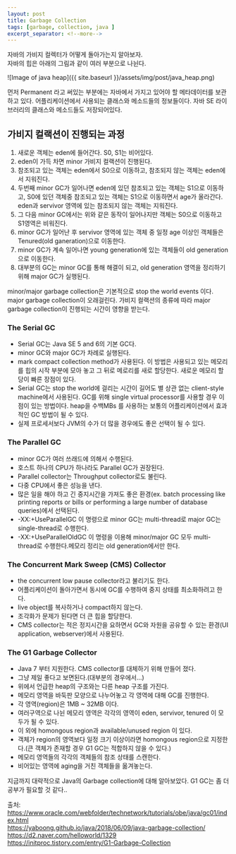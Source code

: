```yaml
---
layout: post
title: Garbage Collection
tags: [garbage, collection, java ]
excerpt_separator: <!--more-->
---
```


자바의 가비지 컬렉터가 어떻게 돌아가는지 알아보자.  
자바의 힙은 아래의 그림과 같이 여러 부분으로 나뉜다.

![Image of java heap]({{ site.baseurl }}/assets/img/post/java_heap.png)

먼저 Permanent 라고 써있는 부분에는 자바에서 가지고 있어야 할 메타데이터를 보관하고 있다.
어플리케이션에서 사용되는 클래스와 메소드들의 정보들이다.
자바 SE 라이브러리의 클래스와 메소드들도 저장되어있다.
  

  
## 가비지 컬랙션이 진행되는 과정
1. 새로운 객체는 eden에 들어간다. S0, S1는 비어있다.
2. eden이 가득 차면 minor 가비지 컬랙션이 진행된다.
3. 참조되고 있는 객체는 eden에서 S0으로 이동하고, 참조되지 않는 객체는 eden에서 지워진다.
4. 두번째 minor GC가 일어나면 eden에 있던 참조되고 있는 객체는 S1으로 이동하고, S0에 있던 객체중 참조되고 있는 객체는 S1으로 이동하면서 age가 올라간다. eden과 servivor 영역에 있는 참조되지 않는 객체는 지워진다.
5. 그 다음 minor GC에서는 위와 같은 동작이 일어나지만 객체는 S0으로 이동하고 S1영역은 비워진다.
6. minor GC가 일어난 후 servivor 영역에 있는 객체 중 일정 age 이상인 객체들은 Tenured(old ganeration)으로 이동한다.
7. minor GC가 계속 일어나면 young generation에 있는 객체들이 old generation으로 이동한다.
8. 대부분의 GC는 minor GC를 통해 해결이 되고, old generation 영역을 정리하기 위해 major GC가 실행된다. 


minor/major garbage collection은 기본적으로 stop the world events 이다. major garbage collection이 오래걸린다.
가비지 컬랙션의 종류에 따라 major garbage collection이 진행되는 시간이 영향을 받는다.

### The Serial GC
* Serial GC는 Java SE 5 and 6의 기본 GC다. 
* minor GC와 major GC가 차례로 실행된다.
* mark compact collection method가 사용된다. 이 방법은 사용되고 있는 메모리를 힙의 시작 부분에 모아 놓고 그 뒤로 메로리를 새로 할당한다. 새로운 메모리 할당이 빠른 장점이 있다.
* Serial GC는 stop the world에 걸리는 시간이 길어도 별 상관 없는 client-style machine에서 사용된다. GC를 위해 single virtual processor를 사용할 경우 이점이 있는 방법이다. heap을 수백MBs 를 사용하는 보통의 어플리케이션에서 효과적인 GC 방법이 될 수 있다.
* 실제 프로세서보다 JVM의 수가 더 많을 경우에도 좋은 선택이 될 수 있다.

### The Parallel GC
* minor GC가 여러 쓰래드에 의해서 수행된다.
* 호스트 하나의 CPU가 하나라도 Parallel GC가 권장된다.
* Parallel collector는 Throughput collector로도 불린다.
* 다중 CPU에서 좋은 성능을 낸다.
* 많은 일을 해야 하고 긴 중지시간을 가져도 좋은 환경(ex. batch processing like printing reports or bills or performing a large number of database queries)에서 선택된다.
* -XX:+UseParallelGC 이 명령으로 minor GC는 multi-thread로 major GC는 single-thread로 수행한다.
* -XX:+UseParallelOldGC 이 명령을 이용해 minor/major GC 모두 multi-thread로 수행한다.메모리 정리는 old generation에서만 한다.

### The Concurrent Mark Sweep (CMS) Collector
* the concurrent low pause collector라고 불리기도 한다.
* 어플리케이션이 돌아가면서 동시에 GC를 수행하여 중지 상태를 최소화하려고 한다.
* live object를 복사하거나 compact하지 않는다.
* 조각화가 문제가 된다면 더 큰 힙을 할당한다.
* CMS collector는 적은 정지시간을 요하면서 GC와 자원을 공유할 수 있는 환경(UI application, webserver)에서 사용된다.

### The G1 Garbage Collector
* Java 7 부터 지원한다. CMS collector를 대체하기 위해 만들어 졌다.
* 그냥 제일 좋다고 보면된다.(대부분의 경우에서...)
* 위에서 언급한 heap의 구조와는 다른 heap 구조를 가진다.
* 메모리 영역을 바둑판 모양으로 나누어놓고 각 영역에 대해 GC를 진행한다.
* 각 영역(region)은 1MB ~ 32MB 이다.
* 여러구역으로 나뉜 메모리 영역은 각각의 영역이 eden, servivor, tenured 이 모두가 될 수 있다.
* 이 외에 homongous region과 available/unused region 이 있다.
* 객체가 region의 영역보다 일정 크기 이상이라면 homongous region으로 지정한다.(큰 객체가 존재할 경우 G1 GC는 적합하지 않을 수 있다.)
* 메모리 영역들의 각각의 객체들의 참조 상태를 스캔한다.
* 비어있는 영역에 aging을 거친 객체들을 옮겨놓는다.

지금까지 대략적으로 Java의 Garbage collection에 대해 알아보았다. G1 GC는 좀 더 공부가 필요할 것 같다..

출처: https://www.oracle.com/webfolder/technetwork/tutorials/obe/java/gc01/index.html  
https://yaboong.github.io/java/2018/06/09/java-garbage-collection/  
https://d2.naver.com/helloworld/1329  
https://initproc.tistory.com/entry/G1-Garbage-Collection
